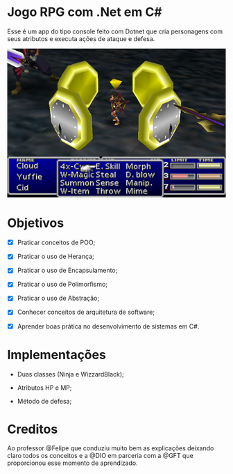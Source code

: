 # Jogo RPG com .Net em C#

Esse é um app do tipo console feito com Dotnet que cria personagens com seus atributos e executa ações de ataque e defesa.

![Imagem final fantasy](./src/utils/img/final-fantasy.png)

# Objetivos

- [x] Praticar conceitos de POO;

- [x] Praticar o uso de Herança;

- [x] Praticar o uso de Encapsulamento;

- [x] Praticar o uso de Polimorfismo;

- [x] Praticar o uso de Abstração;

- [x] Conhecer conceitos de arquitetura de software;

- [x] Aprender boas prática no desenvolvimento de sistemas em C#.

# Implementações

 - Duas classes (Ninja e WizzardBlack);

 - Atributos HP e MP;

 - Método de defesa;

# Creditos

Ao professor @Felipe que conduziu muito bem as explicações deixando claro todos os conceitos e a @DIO em parceria com a @GFT que proporcionou esse momento de aprendizado.